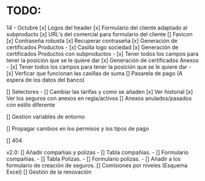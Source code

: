 # TODO:

14 - Octubre
[x] Logos del header
[x] Formulario del cliente adaptado al subproducto
[x] URL's del comercial para formulario del cliente 
[] Favicon
[x] Contraseña robusta
[x] Recuperar contraseña
[x] Generación de certificados Productos
    - [x] Casilla logo sociedad
[x] Generación de certificados Productos con subproductos
    - [x] Tener todos los campos para tener la posición que se le quiere dar
[x] Generación de certificados Anexos
    - [x] Tener todos los campos para tener la posición que se le quiere dar
    - [x] Verficar que funcionan las casillas de suma
[] Pasarela de pago (A espera de los datos del banco)

[] Selectores
    - [] Cambiar las tarifas y como se añaden
[x] Ver historial
[x] Ver los seguros con anexos en regla/activos
[] Anexos anulados/pasados con estilo diferente

[] Gestion variables de entorno

[] Propagar cambios en los permisos y los tipos de pago

[] 404

v2.0:
[] Añadir compañias y polizas
    - [] Tabla compañias.
    - [] Formulario compañias.
    - [] Tabla Polizas.
    - [] Formulario polizas.
    - [] Añadir a los formulario de creación de seguros.
[] Comisiones por niveles (Esquema Excel)
[] Gestión de la renovación

